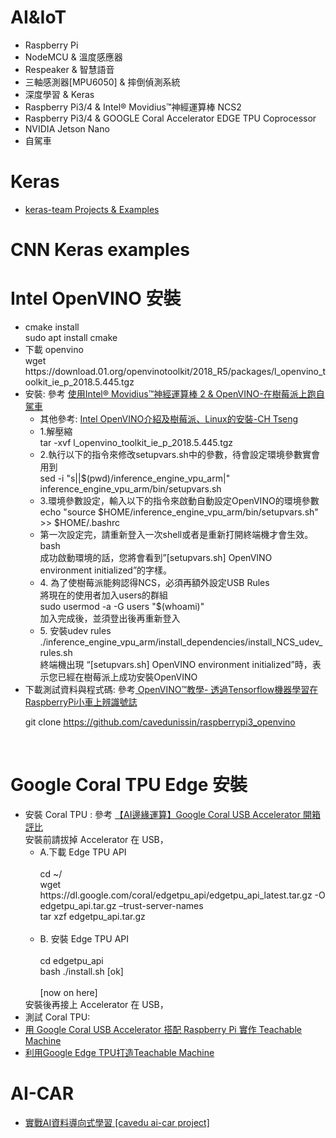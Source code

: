 # AI&IoT
<ul>
<li>  Raspberry Pi 
<li>  NodeMCU & 溫度感應器    
<li>  Respeaker & 智慧語音
<li>  三軸感測器[MPU6050] & 摔倒偵測系統
<li>  深度學習 & Keras
<li>  Raspberry Pi3/4 & Intel® Movidius™神經運算棒 NCS2
<li>  Raspberry Pi3/4 & GOOGLE Coral Accelerator EDGE TPU Coprocessor
<li>  NVIDIA Jetson Nano 
<li>  自駕車
</ul>

# Keras 
<ul>
  <li> <a href='https://github.com/keras-team/keras'>keras-team Projects & Examples </a> <br>
</ul>

# CNN Keras examples

# Intel OpenVINO 安裝

<ul>

<li> cmake install  <br>
sudo apt install cmake
<li> 下載 openvino <br>
   wget https://download.01.org/openvinotoolkit/2018_R5/packages/l_openvino_toolkit_ie_p_2018.5.445.tgz
<li> 安裝: 參考 <a href='https://blog.cavedu.com/2019/04/02/ncs2-openvino/'>使用Intel® Movidius™神經運算棒 2 & OpenVINO-在樹莓派上跑自駕車</a> <br>
  <ul>
    <li> 其他參考: <a href='https://chtseng.wordpress.com/2019/01/21/intel-openvino%E4%BB%8B%E7%B4%B9%E5%8F%8A%E6%A8%B9%E8%8E%93%E6%B4%BE%E3%80%81linux%E7%9A%84%E5%AE%89%E8%A3%9D/'>Intel OpenVINO介紹及樹莓派、Linux的安裝-CH Tseng</a> <br>
    <li> 1.解壓縮 <br> 
      tar -xvf l_openvino_toolkit_ie_p_2018.5.445.tgz <br>
    <li> 2.執行以下的指令來修改setupvars.sh中的參數，待會設定環境參數實會用到 <br>
      sed -i "s|<INSTALLDIR>|$(pwd)/inference_engine_vpu_arm|" inference_engine_vpu_arm/bin/setupvars.sh <br>
    <li> 3.環境參數設定，輸入以下的指令來啟動自動設定OpenVINO的環境參數 <br> 
      echo "source $HOME/inference_engine_vpu_arm/bin/setupvars.sh" >> $HOME/.bashrc <br>
    <li> 第一次設定完，請重新登入一次shell或者是重新打開終端機才會生效。<br>
      bash <br>
     成功啟動環境的話，您將會看到”[setupvars.sh] OpenVINO environment initialized”的字樣。 <br>
    <li> 4. 為了使樹莓派能夠認得NCS，必須再額外設定USB Rules <br>
       將現在的使用者加入users的群組 <br>
       sudo usermod -a -G users "$(whoami)" <br>
       加入完成後，並須登出後再重新登入
    <li> 5. 安裝udev rules <br>
       ./inference_engine_vpu_arm/install_dependencies/install_NCS_udev_rules.sh <br>
     終端機出現 “[setupvars.sh] OpenVINO environment initialized”時，表示您已經在樹莓派上成功安裝OpenVINO <br>
       
   </ul>

<li> 下載測試資料與程式碼: 參考<a href='https://makerpro.cc/2019/08/raspberrypicar-sign-identification-through-tensorflow-machine-learningraspberrypi/'> OpenVINO™教學- 透過Tensorflow機器學習在RaspberryPi小車上辨識號誌</a>  <br>
  
  git clone https://github.com/cavedunissin/raspberrypi3_openvino <br>
  
   <br>
 
</ul>

# Google Coral TPU Edge 安裝
<ul>
  
  <li> 安裝 Coral TPU : 參考 <a href='https://makerpro.cc/2019/07/google-coral-usb-accelerator-review/'> 【AI邊緣運算】Google Coral USB Accelerator 開箱評比 </a> <br>
     安裝前請拔掉 Accelerator 在 USB，
      <ul>
        <li> A.下載 Edge TPU API <br><br>
            cd ~/ <br>
            wget https://dl.google.com/coral/edgetpu_api/edgetpu_api_latest.tar.gz -O edgetpu_api.tar.gz –trust-server-names <br>
            tar xzf edgetpu_api.tar.gz <br><br>
        <li> B. 安裝 Edge TPU API <br><br>
            cd edgetpu_api <br>
            bash ./install.sh [ok]<br><br>
            [now on here]<br>
      </ul>
      安裝後再接上 Accelerator 在 USB， <br>
  <li> 測試 Coral TPU: <br>
  <li> <a href='https://blog.cavedu.com/2019/10/12/google-coral-usb-accelerator-teachable-machine/'>用 Google Coral USB Accelerator 搭配 Raspberry Pi 實作 Teachable Machine </a>
  
  <li> <a href='https://atticedu.com/index.php/blog/raspberry-pi-%E6%A8%B9%E8%8E%93%E6%B4%BE/25-%E3%80%90%E6%A8%B9%E8%8E%93%E6%B4%BE%E6%95%99%E5%AD%B8%E3%80%91-%E5%88%A9%E7%94%A8google-edge-tpu%E6%89%93%E9%80%A0teachable-machine.html'> 利用Google Edge TPU打造Teachable Machine </a>
  
</ul>

# AI-CAR 
<ul>
<li><a href='https://github.com/cavedunissin/ai-car'>實戰AI資料導向式學習 [cavedu ai-car project]</a>
</ul>
